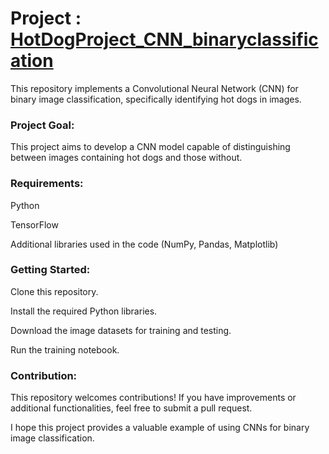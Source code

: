 # Project : [HotDogProject_CNN_binaryclassification](https://github.com/Lala2398/Deep_Learning/blob/main/CNN_projects/HotDogProject_CNN_binaryclassification.ipynb)

This repository implements a Convolutional Neural Network (CNN) for binary image classification, specifically identifying hot dogs in images.

### Project Goal:

This project aims to develop a CNN model capable of distinguishing between images containing hot dogs and those without.

### Requirements:

Python 

TensorFlow

Additional libraries used in the code (NumPy, Pandas, Matplotlib)

### Getting Started:

Clone this repository.

Install the required Python libraries.

Download the image datasets for training and testing. 

Run the training notebook.


### Contribution:

This repository welcomes contributions! If you have improvements or additional functionalities, feel free to submit a pull request.


I hope this project provides a valuable example of using CNNs for binary image classification.
